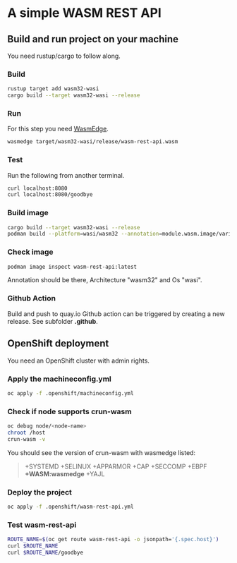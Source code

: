 # A simple WASM REST API

## Build and run project on your machine

You need rustup/cargo to follow along.

### Build

```bash
rustup target add wasm32-wasi
cargo build --target wasm32-wasi --release
```

### Run

For this step you need [WasmEdge](https://wasmedge.org/).

```bash
wasmedge target/wasm32-wasi/release/wasm-rest-api.wasm
```

### Test

Run the following from another terminal.

```bash
curl localhost:8080
curl localhost:8080/goodbye
```

### Build image

```bash
cargo build --target wasm32-wasi --release
podman build --platform=wasi/wasm32 --annotation=module.wasm.image/variant=compat -t wasm-rest-api .
```

### Check image

```bash
podman image inspect wasm-rest-api:latest
```

Annotation should be there, Architecture "wasm32" and Os "wasi".

### Github Action

Build and push to quay.io Github action can be triggered by creating a new release. See subfolder **.github**.

## OpenShift deployment

You need an OpenShift cluster with admin rights.

### Apply the machineconfig.yml
```bash
oc apply -f .openshift/machineconfig.yml
```

### Check if node supports crun-wasm
```bash
oc debug node/<node-name>
chroot /host
crun-wasm -v
```

You should see the version of crun-wasm with wasmedge listed:
> +SYSTEMD +SELINUX +APPARMOR +CAP +SECCOMP +EBPF **+WASM:wasmedge** +YAJL

### Deploy the project
```bash
oc apply -f .openshift/wasm-rest-api.yml
```

### Test wasm-rest-api

```bash
ROUTE_NAME=$(oc get route wasm-rest-api -o jsonpath='{.spec.host}')
curl $ROUTE_NAME
curl $ROUTE_NAME/goodbye
```
